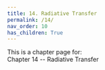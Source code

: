 ```yaml
---
title: 14. Radiative Transfer
permalink: /14/
nav_order: 10
has_children: True
---
```


This is a chapter page for:  
Chapter 14 -- Radiative Transfer